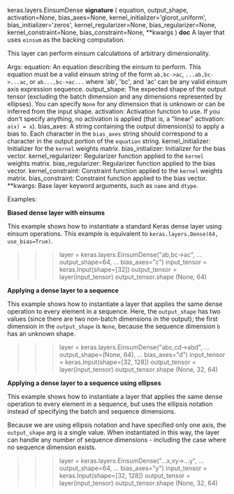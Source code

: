 keras.layers.EinsumDense
__signature__
(
  equation,
  output_shape,
  activation=None,
  bias_axes=None,
  kernel_initializer='glorot_uniform',
  bias_initializer='zeros',
  kernel_regularizer=None,
  bias_regularizer=None,
  kernel_constraint=None,
  bias_constraint=None,
  **kwargs
)
__doc__
A layer that uses `einsum` as the backing computation.

This layer can perform einsum calculations of arbitrary dimensionality.

Args:
    equation: An equation describing the einsum to perform.
        This equation must be a valid einsum string of the form
        `ab,bc->ac`, `...ab,bc->...ac`, or
        `ab...,bc->ac...` where 'ab', 'bc', and 'ac' can be any valid einsum
        axis expression sequence.
    output_shape: The expected shape of the output tensor
        (excluding the batch dimension and any dimensions
        represented by ellipses). You can specify `None` for any dimension
        that is unknown or can be inferred from the input shape.
    activation: Activation function to use. If you don't specify anything,
        no activation is applied
        (that is, a "linear" activation: `a(x) = x`).
    bias_axes: A string containing the output dimension(s)
        to apply a bias to. Each character in the `bias_axes` string
        should correspond to a character in the output portion
        of the `equation` string.
    kernel_initializer: Initializer for the `kernel` weights matrix.
    bias_initializer: Initializer for the bias vector.
    kernel_regularizer: Regularizer function applied to the `kernel` weights
        matrix.
    bias_regularizer: Regularizer function applied to the bias vector.
    kernel_constraint: Constraint function applied to the `kernel` weights
        matrix.
    bias_constraint: Constraint function applied to the bias vector.
    **kwargs: Base layer keyword arguments, such as `name` and `dtype`.

Examples:

**Biased dense layer with einsums**

This example shows how to instantiate a standard Keras dense layer using
einsum operations. This example is equivalent to
`keras.layers.Dense(64, use_bias=True)`.

>>> layer = keras.layers.EinsumDense("ab,bc->ac",
...                                       output_shape=64,
...                                       bias_axes="c")
>>> input_tensor = keras.Input(shape=[32])
>>> output_tensor = layer(input_tensor)
>>> output_tensor.shape
(None, 64)

**Applying a dense layer to a sequence**

This example shows how to instantiate a layer that applies the same dense
operation to every element in a sequence. Here, the `output_shape` has two
values (since there are two non-batch dimensions in the output); the first
dimension in the `output_shape` is `None`, because the sequence dimension
`b` has an unknown shape.

>>> layer = keras.layers.EinsumDense("abc,cd->abd",
...                                       output_shape=(None, 64),
...                                       bias_axes="d")
>>> input_tensor = keras.Input(shape=[32, 128])
>>> output_tensor = layer(input_tensor)
>>> output_tensor.shape
(None, 32, 64)

**Applying a dense layer to a sequence using ellipses**

This example shows how to instantiate a layer that applies the same dense
operation to every element in a sequence, but uses the ellipsis notation
instead of specifying the batch and sequence dimensions.

Because we are using ellipsis notation and have specified only one axis, the
`output_shape` arg is a single value. When instantiated in this way, the
layer can handle any number of sequence dimensions - including the case
where no sequence dimension exists.

>>> layer = keras.layers.EinsumDense("...x,xy->...y",
...                                       output_shape=64,
...                                       bias_axes="y")
>>> input_tensor = keras.Input(shape=[32, 128])
>>> output_tensor = layer(input_tensor)
>>> output_tensor.shape
(None, 32, 64)
